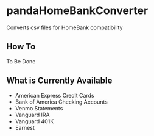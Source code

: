 # pandaHomeBankConverter
Converts csv files for HomeBank compatibility

## How To
To Be Done

## What is Currently Available
* American Express Credit Cards
* Bank of America Checking Accounts
* Venmo Statements
* Vanguard IRA
* Vanguard 401K
* Earnest
